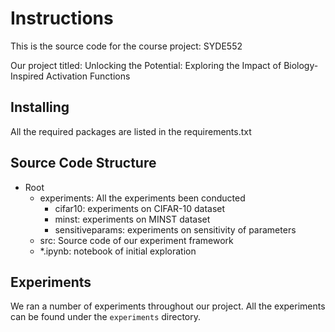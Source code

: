 # Instructions

This is the source code for the course project: SYDE552

Our project titled: Unlocking the Potential: Exploring the Impact of Biology-Inspired Activation Functions

## Installing 

All the required packages are listed in the requirements.txt

## Source Code Structure

- Root
  - experiments: All the experiments been conducted
    - cifar10: experiments on CIFAR-10 dataset
    - minst: experiments on MINST dataset
    - sensitiveparams: experiments on sensitivity of parameters 
  - src: Source code of our experiment framework
  - *.ipynb: notebook of initial exploration


## Experiments

We ran a number of experiments throughout our project. All the experiments can be found under the `experiments` directory.
